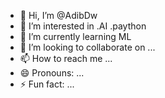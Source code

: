 - 👋 Hi, I’m @AdibDw
- 👀 I’m interested in .AI .paython
- 🌱 I’m currently learning ML
- 💞️ I’m looking to collaborate on ...
- 📫 How to reach me ...
- 😄 Pronouns: ...
- ⚡ Fun fact: ...

<!---
AdibDw/AdibDw is a ✨ special ✨ repository because its `README.md` (this file) appears on your GitHub profile.
You can click the Preview link to take a look at your changes.
--->
